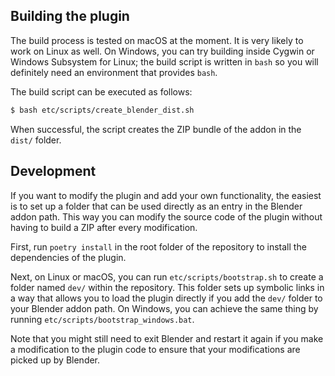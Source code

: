 

Building the plugin
-------------------

The build process is tested on macOS at the moment. It is very likely to work
on Linux as well. On Windows, you can try building inside Cygwin or Windows
Subsystem for Linux; the build script is written in `bash` so you will
definitely need an environment that provides `bash`.

The build script can be executed as follows:

```sh
$ bash etc/scripts/create_blender_dist.sh
```

When successful, the script creates the ZIP bundle of the addon in the `dist/`
folder.

Development
-----------

If you want to modify the plugin and add your own functionality, the easiest is
to set up a folder that can be used directly as an entry in the Blender addon
path. This way you can modify the source code of the plugin without having to
build a ZIP after every modification.

First, run `poetry install` in the root folder of the repository to install the
dependencies of the plugin.

Next, on Linux or macOS, you can run `etc/scripts/bootstrap.sh` to create a folder
named `dev/` within the repository. This folder sets up symbolic links in a
way that allows you to load the plugin directly if you add the `dev/` folder to
your Blender addon path. On Windows, you can achieve the same thing by running
`etc/scripts/bootstrap_windows.bat`.

Note that you might still need to exit Blender and restart it again if you
make a modification to the plugin code to ensure that your modifications are
picked up by Blender.

